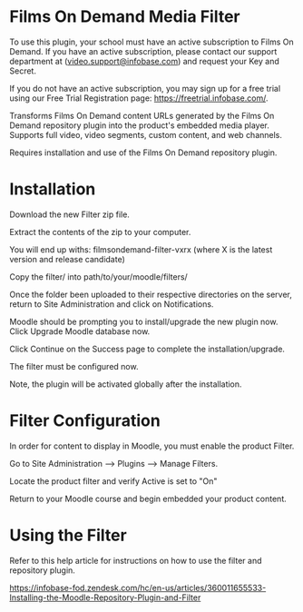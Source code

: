Films On Demand Media Filter
====================================================
To use this plugin, your school must have an active subscription to Films On Demand.  If you have an active subscription, please contact our support department at (video.support@infobase.com) and request your Key and Secret.

If you do not have an active subscription, you may sign up for a free trial using our Free Trial Registration page:  https://freetrial.infobase.com/.

Transforms Films On Demand content URLs generated by the Films On Demand repository plugin into the product's embedded media player. Supports full video, video segments, custom content, and web channels.

Requires installation and use of the Films On Demand repository plugin.


Installation
=====================================================
Download the new Filter zip file.

Extract the contents of the zip to your computer.

You will end up withs:
        filmsondemand-filter-vxrx (where X is the latest version and release candidate)

Copy the filter/<product> into path/to/your/moodle/filters/

Once the folder been uploaded to their respective directories on the server, return to Site Administration and click on Notifications.

Moodle should be prompting you to install/upgrade the new plugin now. Click Upgrade Moodle database now.

Click Continue on the Success page to complete the installation/upgrade.
    
The filter must be configured now.

Note, the plugin will be activated globally after the installation.


Filter Configuration
======================================================
In order for content to display in Moodle, you must enable the product Filter.
    
Go to Site Administration --> Plugins --> Manage Filters.
    
Locate the product filter and verify Active is set to "On"

Return to your Moodle course and begin embedded your product content.


Using the Filter
======================================================
Refer to this help article for instructions on how to use the filter and repository plugin.

https://infobase-fod.zendesk.com/hc/en-us/articles/360011655533-Installing-the-Moodle-Repository-Plugin-and-Filter

